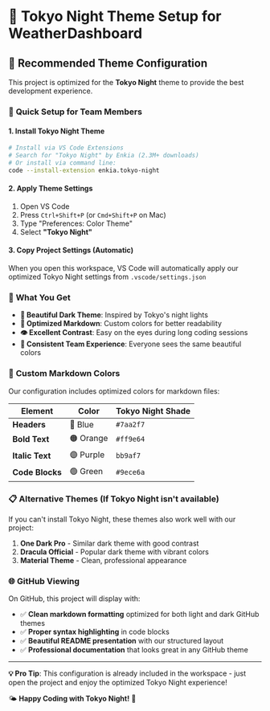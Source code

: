 # 🌃 Tokyo Night Theme Setup for WeatherDashboard

## 🎨 **Recommended Theme Configuration**

This project is optimized for the **Tokyo Night** theme to provide the best development experience.

### 🚀 **Quick Setup for Team Members**

#### **1. Install Tokyo Night Theme**
```bash
# Install via VS Code Extensions
# Search for "Tokyo Night" by Enkia (2.3M+ downloads)
# Or install via command line:
code --install-extension enkia.tokyo-night
```

#### **2. Apply Theme Settings**
1. Open VS Code
2. Press `Ctrl+Shift+P` (or `Cmd+Shift+P` on Mac)
3. Type "Preferences: Color Theme"
4. Select **"Tokyo Night"**

#### **3. Copy Project Settings** (Automatic)
When you open this workspace, VS Code will automatically apply our optimized Tokyo Night settings from `.vscode/settings.json`

### 🎯 **What You Get**

- **🌃 Beautiful Dark Theme**: Inspired by Tokyo's night lights
- **📝 Optimized Markdown**: Custom colors for better readability
- **👁️ Excellent Contrast**: Easy on the eyes during long coding sessions
- **🎨 Consistent Team Experience**: Everyone sees the same beautiful colors

### 🔧 **Custom Markdown Colors**

Our configuration includes optimized colors for markdown files:

| Element | Color | Tokyo Night Shade |
|---------|-------|------------------|
| **Headers** | 🔵 Blue | `#7aa2f7` |
| **Bold Text** | 🟠 Orange | `#ff9e64` |
| **Italic Text** | 🟣 Purple | `bb9af7` |
| **Code Blocks** | 🟢 Green | `#9ece6a` |

### 📋 **Alternative Themes** (If Tokyo Night isn't available)

If you can't install Tokyo Night, these themes also work well with our project:

1. **One Dark Pro** - Similar dark theme with good contrast
2. **Dracula Official** - Popular dark theme with vibrant colors
3. **Material Theme** - Clean, professional appearance

### 🌐 **GitHub Viewing**

On GitHub, this project will display with:
- ✅ **Clean markdown formatting** optimized for both light and dark GitHub themes
- ✅ **Proper syntax highlighting** in code blocks
- ✅ **Beautiful README presentation** with our structured layout
- ✅ **Professional documentation** that looks great in any GitHub theme

---

**💡 Pro Tip**: This configuration is already included in the workspace - just open the project and enjoy the optimized Tokyo Night experience!

🌤️ **Happy Coding with Tokyo Night!** 🌃